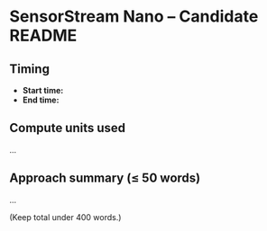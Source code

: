 # SensorStream Nano – Candidate README

## Timing
- **Start time:** 
- **End time:** 

## Compute units used
...

## Approach summary (≤ 50 words)
...

(Keep total under 400 words.)

